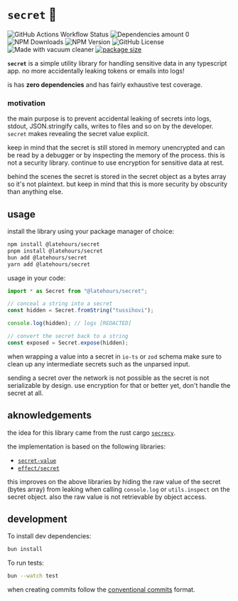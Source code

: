 # `secret` 🤫

![GitHub Actions Workflow Status](https://img.shields.io/github/actions/workflow/status/jozan/secret/build.yml?branch=main&style=flat)
![Dependencies amount 0](https://img.shields.io/badge/dependencies%20-%200%20-%200?style=flat)
![NPM Downloads](https://img.shields.io/npm/dm/%40latehours%2Fsecret?style=flat)
![NPM Version](https://img.shields.io/npm/v/%40latehours%2Fsecret?style=flat)
![GitHub License](https://img.shields.io/github/license/jozan/secret?style=flat)
![Made with vacuum cleaner](https://img.shields.io/badge/made%20with%20-%20husqvarna%20vacuum%20cleaner%20-%20made%20with%20husqvarna?style=flat&logo=husqvarna)
[![package size](https://deno.bundlejs.com/?q=%40latehours/secret&badge=detailed&badge-style=flat&label=size)](https://bundlejs.com/?q=%40latehours/secret)

**`secret`** is a simple utility library for handling sensitive data in any
typescript app. no more accidentally leaking tokens or emails into logs!

is has **zero dependencies** and has fairly exhaustive test coverage.

### motivation

the main purpose is to prevent accidental leaking of secrets into logs,
stdout, JSON.stringify calls, writes to files and so on by the developer.
`secret` makes revealing the secret value explicit.

keep in mind that the secret is still stored in memory unencrypted and can be
read by a debugger or by inspecting the memory of the process. this is not a
security library. continue to use encryption for sensitive data at rest.

behind the scenes the secret is stored in the secret object as a bytes array so
it's not plaintext. but keep in mind that this is more security by obscurity
than anything else.

## usage

install the library using your package manager of choice:

```sh
npm install @latehours/secret
pnpm install @latehours/secret
bun add @latehours/secret
yarn add @latehours/secret
```

usage in your code:

```typescript
import * as Secret from "@latehours/secret";

// conceal a string into a secret
const hidden = Secret.fromString("tussihovi");

console.log(hidden); // logs [REDACTED]

// convert the secret back to a string
const exposed = Secret.expose(hidden);
```

when wrapping a value into a secret in `io-ts` or `zod` schema make sure to
clean up any intermediate secrets such as the unparsed input.

sending a secret over the network is not possible as the secret is not
serializable by design. use encryption for that or better yet, don't handle the
secret at all.

## aknowledgements

the idea for this library came from the rust cargo [`secrecy`](https://docs.rs/secrecy/latest/secrecy/).

the implementation is based on the following libraries:

- [`secret-value`](https://github.com/transcend-io/secret-value)
- [`effect/secret`](https://github.com/Effect-TS/effect/blob/main/packages/effect/src/internal/secret.ts)

this improves on the above libraries by hiding the raw value of the secret
(bytes array) from leaking when calling `console.log` or `utils.inspect` on the
secret object. also the raw value is not retrievable by object access.

## development

To install dev dependencies:

```bash
bun install
```

To run tests:

```bash
bun --watch test
```

when creating commits follow the [conventional commits](https://www.conventionalcommits.org)
format.

